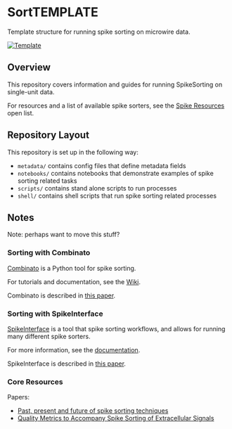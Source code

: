 # SortTEMPLATE

Template structure for running spike sorting on microwire data.

[![Template](https://img.shields.io/badge/template-HSUPipeline/SortTEMPLATE-yellow.svg)](https://github.com/HSUPipeline/SortTEMPLATE)

## Overview

This repository covers information and guides for running SpikeSorting on single-unit data.

For resources and a list of available spike sorters, see the
[Spike Resources](https://github.com/openlists/SpikeResources#spike-sorting)
open list.

## Repository Layout

This repository is set up in the following way:

- `metadata/` contains config files that define metadata fields
- `notebooks/` contains notebooks that demonstrate examples of spike sorting related tasks
- `scripts/` contains stand alone scripts to run processes
- `shell/` contains shell scripts that run spike sorting related processes

## Notes

Note: perhaps want to move this stuff?

### Sorting with Combinato

[Combinato](https://github.com/jniediek/combinato/)
is a Python tool for spike sorting.

For tutorials and documentation, see the
[Wiki](https://github.com/jniediek/combinato/wiki/).

Combinato is described in
[this paper](https://journals.plos.org/plosone/article?id=10.1371/journal.pone.0166598).

### Sorting with SpikeInterface

[SpikeInterface](https://github.com/SpikeInterface/spikeinterface)
is a tool that spike sorting workflows, and allows for running many different spike sorters.

For more information, see the
[documentation](https://spikeinterface.readthedocs.io/en/latest/).

SpikeInterface is described in
[this paper](https://elifesciences.org/articles/61834).

### Core Resources

Papers:
- [Past, present and future of spike sorting techniques](https://www.sciencedirect.com/science/article/pii/S0361923015000684)
- [Quality Metrics to Accompany Spike Sorting of Extracellular Signals](https://www.jneurosci.org/content/31/24/8699.short)

